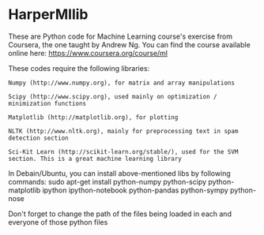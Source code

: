 # HarperMllib
These are Python code for Machine Learning course's exercise from Coursera, the one taught by Andrew Ng.
You can find the course available online here: https://www.coursera.org/course/ml

These codes require the following libraries:

    Numpy (http://www.numpy.org), for matrix and array manipulations

    Scipy (http://www.scipy.org), used mainly on optimization / minimization functions

    Matplotlib (http://matplotlib.org), for plotting

    NLTK (http://www.nltk.org), mainly for preprocessing text in spam detection section

    Sci-Kit Learn (http://scikit-learn.org/stable/), used for the SVM section. This is a great machine learning library
    
  In Debain/Ubuntu, you can install above-mentioned libs by following commands:
  sudo apt-get install python-numpy python-scipy python-matplotlib ipython ipython-notebook python-pandas python-sympy python-nose
  
Don't forget to change the path of the files being loaded in each and everyone of those python files
  

